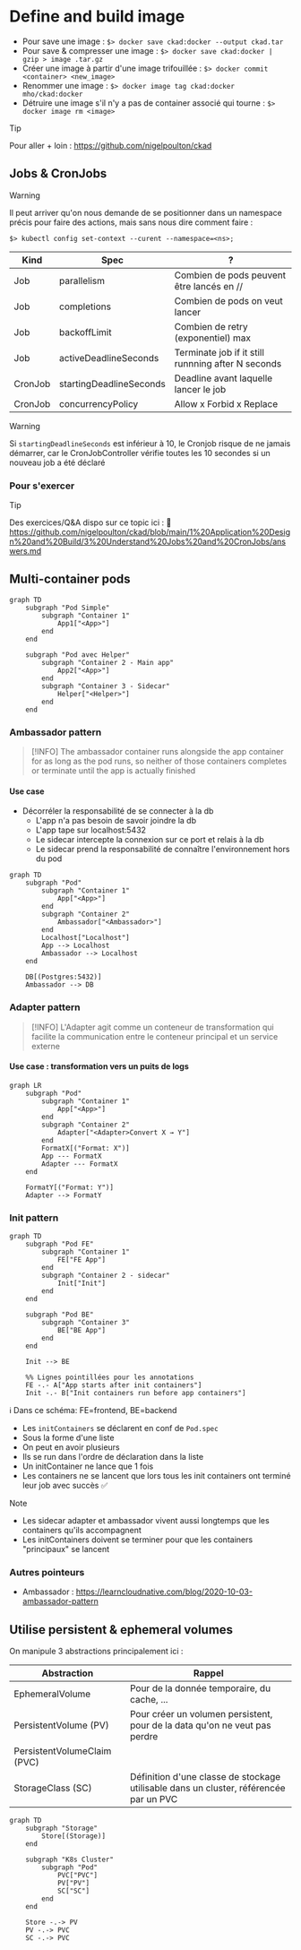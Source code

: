# Define and build image

- Pour save une image : `$> docker save ckad:docker --output ckad.tar`
- Pour save & compresser une image : `$> docker save ckad:docker | gzip > image .tar.gz`
- Créer une image à partir d'une image trifouillée : `$> docker commit <container> <new_image>`
- Renommer une image : `$> docker image tag ckad:docker mho/ckad:docker`
- Détruire une image s'il n'y a pas de container associé qui tourne : `$> docker image rm <image>`

> [!TIP]
> Pour aller + loin : <https://github.com/nigelpoulton/ckad>

## Jobs & CronJobs

>[!Warning]
> Il peut arriver qu'on nous demande de se positionner dans un namespace précis pour faire des actions, mais sans nous dire comment faire :
>
> `$> kubectl config set-context --curent --namespace=<ns>;`

| Kind    | Spec                    | ?                                                  |
| ------- | ----------------------- | -------------------------------------------------- |
| Job     | parallelism             | Combien de pods peuvent être lancés en //          |
| Job     | completions             | Combien de pods on veut lancer                     |
| Job     | backoffLimit            | Combien de retry (exponentiel) max                 |
| Job     | activeDeadlineSeconds   | Terminate job if it still runnning after N seconds |
| CronJob | startingDeadlineSeconds | Deadline avant laquelle lancer le job              |
| CronJob | concurrencyPolicy       | Allow x Forbid x Replace                           |

> [!Warning]
> Si `startingDeadlineSeconds` est inférieur à 10, le Cronjob risque de ne jamais démarrer, car le CronJobController vérifie toutes les 10 secondes si un nouveau job a été déclaré

### Pour s'exercer

> [!Tip]
> Des exercices/Q&A dispo sur ce topic ici :
> 🔗 <https://github.com/nigelpoulton/ckad/blob/main/1%20Application%20Design%20and%20Build/3%20Understand%20Jobs%20and%20CronJobs/answers.md>

## Multi-container pods

```mermaid
graph TD
    subgraph "Pod Simple"
        subgraph "Container 1"
            App1["<App>"]
        end
    end

    subgraph "Pod avec Helper"
        subgraph "Container 2 - Main app"
            App2["<App>"]
        end
        subgraph "Container 3 - Sidecar"
            Helper["<Helper>"]
        end
    end
```

### Ambassador pattern

> [!INFO]
> The ambassador container runs alongside the app container for as long as the pod runs, so neither of those containers completes or terminate until the app is actually finished

#### Use case

- Décorréler la responsabilité de se connecter à la db
  - L'app n'a pas besoin de savoir joindre la db
  - L'app tape sur localhost:5432
  - Le sidecar intercepte la connexion sur ce port et relais à la db
  - Le sidecar prend la responsabilité de connaître l'environnement hors du pod

```mermaid
graph TD
    subgraph "Pod"
        subgraph "Container 1"
            App["<App>"]
        end
        subgraph "Container 2"
            Ambassador["<Ambassador>"]
        end
        Localhost["Localhost"]
        App --> Localhost
        Ambassador --> Localhost
    end
    
    DB[(Postgres:5432)]
    Ambassador --> DB
```

### Adapter pattern

> [!INFO]
> L'Adapter agit comme un conteneur de transformation qui facilite la communication entre le conteneur principal et un service externe

#### Use case : transformation vers un puits de logs

```mermaid
graph LR
    subgraph "Pod"
        subgraph "Container 1"
            App["<App>"]
        end
        subgraph "Container 2"
            Adapter["<Adapter>Convert X → Y"]
        end
        FormatX[("Format: X")]
        App --- FormatX
        Adapter --- FormatX
    end
    
    FormatY[("Format: Y")]
    Adapter --> FormatY
```

### Init pattern

```mermaid
graph TD
    subgraph "Pod FE"
        subgraph "Container 1"
            FE["FE App"]
        end
        subgraph "Container 2 - sidecar"
            Init["Init"]
        end
    end
    
    subgraph "Pod BE"
        subgraph "Container 3"
            BE["BE App"]
        end
    end
    
    Init --> BE
    
    %% Lignes pointillées pour les annotations
    FE -.- A["App starts after init containers"]
    Init -.- B["Init containers run before app containers"]
```

ℹ️ Dans ce schéma: FE=frontend, BE=backend

- Les `initContainers` se déclarent en conf de `Pod.spec`
- Sous la forme d'une liste
- On peut en avoir plusieurs
- Ils se run dans l'ordre de déclaration dans la liste
- Un initContainer ne lance que 1 fois
- Les containers ne se lancent que lors tous les init containers ont terminé leur job avec succès ✅

> [!NOTE]
>
> - Les sidecar adapter et ambassador vivent aussi longtemps que les containers qu'ils accompagnent
> - Les initContainers doivent se terminer pour que les containers "principaux" se lancent

### Autres pointeurs

- Ambassador : <https://learncloudnative.com/blog/2020-10-03-ambassador-pattern>

## Utilise persistent & ephemeral volumes

On manipule 3 abstractions principalement ici :

| Abstraction                 | Rappel                                                                                |
| --------------------------- | ------------------------------------------------------------------------------------- |
| EphemeralVolume             | Pour de la donnée temporaire, du cache, ...                                           |
| PersistentVolume (PV)       | Pour créer un volumen persistent, pour de la data qu'on ne veut pas perdre            |
| PersistentVolumeClaim (PVC) |                                                                                       |
| StorageClass (SC)           | Définition d'une classe de stockage utilisable dans un cluster, référencée par un PVC |

```mermaid
graph TD
    subgraph "Storage"
        Store[(Storage)]
    end
    
    subgraph "K8s Cluster"
        subgraph "Pod"
            PVC["PVC"]
            PV["PV"]
            SC["SC"]
        end
    end
    
    Store -.-> PV
    PV -.-> PVC
    SC -.-> PVC
```
